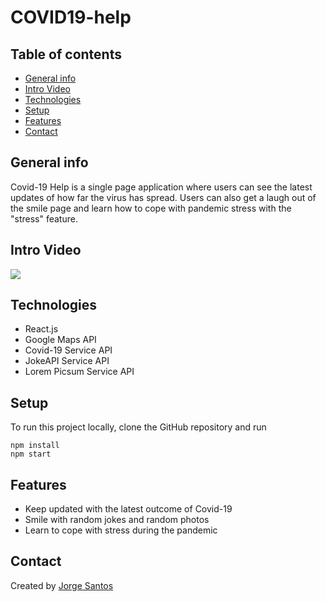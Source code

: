 # COVID19-help
## Table of contents
* [General info](#general-info)
* [Intro Video](#intro-video)
* [Technologies](#technologies)
* [Setup](#setup)
* [Features](#features)
* [Contact](#contact)

## General info
Covid-19 Help is a single page application where users can see the latest updates of how far the virus has spread. Users can also get a laugh out of the smile page and learn how to cope with pandemic stress with the "stress" feature. 
## Intro Video
![](Covideo.gif)
## Technologies
* React.js
* Google Maps API
* Covid-19 Service API
* JokeAPI Service API
* Lorem Picsum Service API

## Setup
To run this project locally, clone the GitHub repository and run

```
npm install
npm start
```

## Features
* Keep updated with the latest outcome of Covid-19
* Smile with random jokes and random photos
* Learn to cope with stress during the pandemic

## Contact
Created by [Jorge Santos](https://www.linkedin.com/in/santos-jorge)
